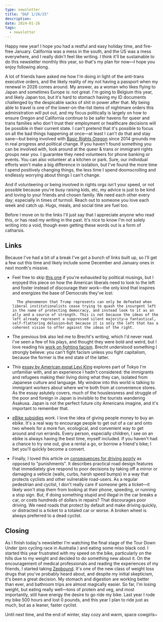 ```yaml
---
type: newsletter
title: "D&F 1/26/25"
description: 
date: 2024-01-26
tags:
  - newsletter
---
```


Happy new year! I hope you had a restful and easy holiday time, and fire-free January. California was a mess in the south, and the US was a mess everywhere, and I really didn't feel like writing. I think it'll be sustainable to do this newsletter monthly this year, so that's my plan for now—I hope you enjoy following along.

A lot of friends have asked me how I'm doing in light of the anti-trans executive orders, and the likely reality of my not having a passport when my renewal in 2026 comes around. My answer, as a woman who likes flying to Japan and sometimes Europe is: not great. I'm going to Belgium this year, and likely Japan too, but it's hard to stomach having my ID documents challenged by the despicable sacks of shit in power after that. My being able to travel is one of the lower-on-the-list items of nightmare orders this administration will put out, and my focus politically is largely on how to ensure Oregon and California continue to be safer havens for queer and trans families who don't trust their employment or healthcare decisions will be possible in their current state. I can't pretend that it's possible to focus on all the bad things happening at once—at least I can't do that and stay sane—but being involved with [Basic Rights Oregon](https://www.basicrights.org) since 2014 grounds me in real progress and political change. If you haven't found something you can be involved with, look around at the queer & trans or immigrant rights groups near you. I guarantee they need volunteers for phone banking or events. You can also volunteer at a kitchen or park. Sure, our individual efforts won't make a big difference in isolation, but I've found the more time I spend positively changing things, the less time I spend doomscrolling and endlessly worrying about things I can't change.

And if volunteering or being involved in rights orgs isn't your speed, or not possible because you're busy raising kids, etc, my advice is just to be kind and loving to your friends and chosen family. We need each other every day; especially in times of turmoil. Reach out to someone you love each week and catch up. Hugs, meals, and social time are fuel too.

Before I move on to the links I'll just say that I appreciate anyone who read this, or has read my writing in the past. It's nice to know I'm not solely writing into a void, though even getting these words out is a form of catharsis.

## Links

Because I've had a bit of a break I've got a bunch of links built up, so I'll get a few out this time and likely include some December and January ones in next month's missive.

- Feel free to skip [this one](https://www.dissentmagazine.org/online_articles/exit-right/) if you're exhausted by political musings, but I enjoyed this piece on how the American liberals need to look to the left and foster instead of discourage their work—the only kind that inspires and energizes the base of Democrats they've lost:
		
		The phenomenon that Trump represents can only be defeated when liberal institutionalists cease trying to quash the insurgent left in the name of protecting democracy, and instead look to it as an ally and a source of strength. This is not because the ideas of the left already represent a suppressed silent majority—a fantastical, self-flattering delusion—but because it is only the left that has a coherent vision to offer against the ideas of the right.

- The previous link also led me to Brecht's writing, which I'd never read. I've seen a few of his plays, and thought they were bold and weird, but I love reading his [work on fighting facism](https://revolutionary-socialism.com/wp-content/uploads/2015/03/brecht_fivedifficulties1.pdf). Brecht understood something I strongly believe: you can't fight facism unless you fight capitalism, because the former is the end state of the latter.
- This [essay by American expat Levi King](https://thebaffler.com/salvos/eastern-promises-levi-king) explores part of Tokyo I'm unfamiliar with, and an experience I hadn't considered: the immigrants and refugees making their living doing what they can, isolated from Japanese culture and language. My window into this world is talking to immigrant workers about where we're both from at convenience stores. As the essay astutely covers, much of the houslessness and struggle of the poor and foreign in Japan is invisible to the tourists wandering Asakusa. Japan is not the perfect future city Americans imagine, and it's important to remember that.
- [eBike subsidies](https://www.motherjones.com/politics/2025/01/e-bike-subsidy-programs-denver-states-walkable-cities-urban-infrastructure/) _work_. I love the idea of giving people money to buy an ebike. It's a real way to encourage people to get out of a car and onto two wheels for a more fun, ecological, and convenient way to get around and run errands. Every person, especially children, I see on an ebike is always having the best time, myself included. If you haven't had a chance to try one out, give a rental a go, or borrow a friend's bike; I bet you'll quickly become a convert.
- Finally, I loved this article on [consequences for driving poorly](https://usa.streetsblog.org/2024/10/02/opinion-we-need-more-consequences-for-reckless-driving-but-that-doesnt-mean-more-punishment) as opposed to "punishments". It describes practical road design features that immediately give respond to poor decisions by taking off a mirror or damaging a vehicle (walls, curbs, harsh speed bumps) in a way that protects cyclists and other vulnerable road-users. As a regular pedestrian and cyclist, I don't really care if someone gets a ticket—it likely won't stop them from looking at their phone, speeding, or running a stop sign. But, if doing something stupid and illegal in the car breaks a car, or costs hundreds of dollars in repairs? That discourages poor driving. We need roads that protect by default and make driving quickly, or distracted is a ticket to a totaled car or worse. A broken wheel is always preferred to a dead cyclist.

## Closing

As I finish today's newsletter I'm watching the final stage of the Tour Down Under (pro cycling race in Australia ) and eating some miso black cod. I started this year frustrated with my speed on the bike, particularly on the hills due to my weight and decided to do something new about it. On the encouragement of medical professionals and reading the experiences of my friends, I started taking [Zepbound](https://www.drugs.com/zepbound.html). It's one of the new class of weight loss drugs that you've probably heard about, and despite my initial skepticism, it's been a great decision. My stomach and digestion are working better than ever, and bathroom trips are almost magically easier. So far, I'm losing weight, but eating really well—tons of protein and veg, and most importantly, still have energy the desire to go ride my bike. Last year I rode my bike 500 hours and lost 0 pounds, and this year I plan to ride just as much, but as a leaner, faster cyclist. 

Until next time, and the end of winter, stay cozy and warm, space cowgirls~